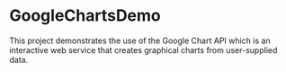# GoogleChartsDemo
This project demonstrates the use of the Google Chart API which is an interactive web service that creates graphical charts from user-supplied data.
